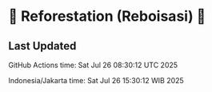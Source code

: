 
# 🌳 Reforestation (Reboisasi) 🌲

## Last Updated

GitHub Actions time: Sat Jul 26 08:30:12 UTC 2025

Indonesia/Jakarta time: Sat Jul 26 15:30:12 WIB 2025
